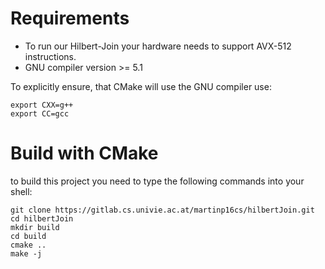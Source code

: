 # Requirements

- To run our Hilbert-Join your hardware needs to support AVX-512 instructions.
- GNU compiler version >= 5.1

To explicitly ensure, that CMake will use the GNU compiler use:

```console
export CXX=g++
export CC=gcc
```

# Build with CMake

to build this project you need to type the following commands into your shell:

```console
git clone https://gitlab.cs.univie.ac.at/martinp16cs/hilbertJoin.git
cd hilbertJoin
mkdir build
cd build
cmake ..
make -j
```